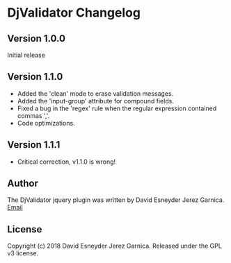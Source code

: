 # DjValidator Changelog


## Version 1.0.0

Initial release 


## Version 1.1.0

* Added the 'clean' mode to erase validation messages.
* Added the 'input-group' attribute for compound fields.
* Fixed a bug in the 'regex' rule when the regular expression contained commas ','.
* Code optimizations.

## Version 1.1.1

* Critical correction, v1.1.0 is wrong!

## Author

The DjValidator jquery plugin was written by David Esneyder Jerez Garnica.
[Email](mailto:esneyderg357@gmail.com)

## License

Copyright (c) 2018 David Esneyder Jerez Garnica.
Released under the GPL v3 license.
